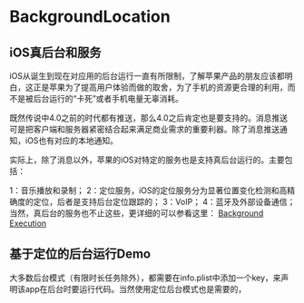 # BackgroundLocation


## iOS真后台和服务

iOS从诞生到现在对应用的后台运行一直有所限制，了解苹果产品的朋友应该都明白，这正是苹果为了提高用户体验而做的取舍，为了手机的资源更合理的利用，而不是被后台运行的“卡死”或者手机电量无辜消耗。

既然传说中4.0之前的时代都有推送，那么4.0之后肯定也是要支持的。消息推送可是把客户端和服务器紧密结合起来满足商业需求的重要利器。除了消息推送通知，iOS也有对应的本地通知。

实际上，除了消息以外，苹果的iOS对特定的服务也是支持真后台运行的。主要包括：

1：音乐播放和录制；
2：定位服务，iOS的定位服务分为显著位置变化检测和高精确度的定位，后者是支持后台定位跟踪的；
3：VoIP；
4：蓝牙及外部设备通信；
当然，真后台的服务也不止这些，更详细的可以参看这里：
[Background Execution](https://developer.apple.com/library/ios/documentation/iPhone/Conceptual/iPhoneOSProgrammingGuide/BackgroundExecution/BackgroundExecution.html)




## 基于定位的后台运行Demo
大多数后台模式（有限时长任务除外），都需要在info.plist中添加一个key，来声明该app在后台时要运行代码。当然使用定位后台模式也是需要的，
